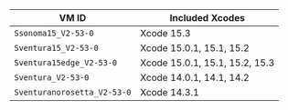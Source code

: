 | VM ID | Included Xcodes |
|-------|-----------------|
| `Ssonoma15_V2-53-0` | Xcode 15.3 |
| `Sventura15_V2-53-0` | Xcode 15.0.1, 15.1, 15.2 |
| `Sventura15edge_V2-53-0` | Xcode 15.0.1, 15.1, 15.2, 15.3 |
| `Sventura_V2-53-0` | Xcode 14.0.1, 14.1, 14.2 |
| `Sventuranorosetta_V2-53-0` | Xcode 14.3.1 |
